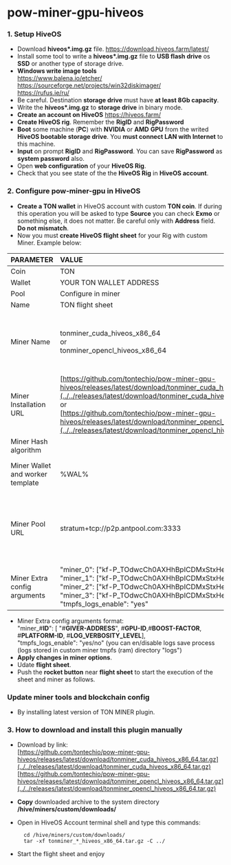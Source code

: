 # pow-miner-gpu-hiveos

### 1. Setup HiveOS

* Download __hiveos*.img.gz__ file.
https://download.hiveos.farm/latest/
* Install some tool to write a __hiveos*.img.gz__ file to __USB flash drive__ os __SSD__ or another type of storage drive.
* __Windows write image tools__<br />
https://www.balena.io/etcher/<br />
https://sourceforge.net/projects/win32diskimager/ <br />
https://rufus.ie/ru/
* Be careful. Destination __storage drive__ must have __at least 8Gb capacity__.
* Write the __hiveos*.img.gz__ to __storage drive__ in binary mode.
* __Create an account on HiveOS__
https://hiveos.farm/
* __Create HiveOS rig__. Remember the __RigID__ and __RigPassword__
* __Boot__ some machine (__PC__) with __NVIDIA__ or __AMD__ __GPU__ from the writed __HiveOS bootable storage drive__. You __must connect LAN with Internet__ to this machine.
* __Input__ on prompt __RigID__ and __RigPassword__. You can save __RigPassword__ as __system password__ also. 
* Open __web configuration__ of your __HiveOS Rig__.
* Check that you see __<online>__ state of the the __HiveOS Rig__ in __HiveOS account__.

### 2. Configure pow-miner-gpu in HiveOS

* __Create a TON wallet__ in HiveOS account with custom __TON coin__. If during this operation you will be asked to type __Source__ you can check __Exmo__ or something else, it does not matter. Be careful only with __Address__ field. __Do not mismatch__.
* Now you must __create HiveOS flight sheet__ for your Rig with custom Miner. Example below:

| PARAMETER | VALUE | COMMENT |
|:----------|:------|:--------| 
Coin | TON
Wallet | YOUR TON WALLET ADDRESS
Pool | Configure in miner
Name | TON flight sheet
Miner Name | tonminer_cuda_hiveos_x86_64<br />or <br />tonminer_opencl_hiveos_x86_64 | This name is __defined automatically__ when you past the __Miner Installation URL__
Miner Installation URL | [https://github.com/tontechio/pow-miner-gpu-hiveos/releases/latest/download/tonminer_cuda_hiveos_x86_64.tar.gz](../../releases/latest/download/tonminer_cuda_hiveos_x86_64.tar.gz)<br />or<br />[https://github.com/tontechio/pow-miner-gpu-hiveos/releases/latest/download/tonminer_opencl_hiveos_x86_64.tar.gz](../../releases/latest/download/tonminer_opencl_hiveos_x86_64.tar.gz) | Depends on your GPU device CUDA/OpenCL
Miner Hash algorithm | | No value (empty)
Miner Wallet and worker template | %WAL% | Only wallet number for easy script mechanics
Miner Pool URL | stratum+tcp://p2p.antpool.com:3333 | Default value, we will not use it. HiveOS forces the existence of the value in this parameter.
Miner Extra config arguments | <nobr>"miner_0": ["kf-P_TOdwcCh0AXHhBpICDMxStxHenWdLCDLNH5QcNpwMHJ8",0,32,0,2],<br /><nobr>"miner_1": ["kf-P_TOdwcCh0AXHhBpICDMxStxHenWdLCDLNH5QcNpwMHJ8",1,32,0,2],<br /><nobr>"miner_2": ["kf-P_TOdwcCh0AXHhBpICDMxStxHenWdLCDLNH5QcNpwMHJ8",2,32,0,2],<br /><nobr>"miner_3": ["kf-P_TOdwcCh0AXHhBpICDMxStxHenWdLCDLNH5QcNpwMHJ8",3,32,0,2],<br />"tmpfs_logs_enable": "yes" | 
* Miner Extra config arguments format:<br />"miner_#__ID__": [ "#__GIVER-ADDRESS__", #__GPU-ID__,#__BOOST-FACTOR__, #__PLATFORM-ID__, #__LOG_VERBOSITY_LEVEL__],<br />"tmpfs_logs_enable": "yes/no" (you can en/disable logs save process (logs stored in custom miner tmpfs (ram) directory "logs")
* __Apply changes in miner options__.
* Udate __flight sheet__.
* Push the __rocket button__ near __flight sheet__ to start the execution of the sheet and miner as follows.

### Update miner tools and blockchain config

* By installing latest version of TON MINER plugin.
  
### 3. How to download and install this plugin manually

* Download by link:<br />
  [https://github.com/tontechio/pow-miner-gpu-hiveos/releases/latest/download/tonminer_cuda_hiveos_x86_64.tar.gz](../../releases/latest/download/tonminer_cuda_hiveos_x86_64.tar.gz)<br />
  [https://github.com/tontechio/pow-miner-gpu-hiveos/releases/latest/download/tonminer_opencl_hiveos_x86_64.tar.gz](../../releases/latest/download/tonminer_opencl_hiveos_x86_64.tar.gz)
* __Copy__ downloaded archive to the system directory __/hive/miners/custom/downloads/__
* Open in HiveOS Account terminal shell and type this commands:

        cd /hive/miners/custom/downloads/
        tar -xf tonminer_*_hiveos_x86_64.tar.gz -C ../

* Start the flight sheet and enjoy

  
  
  

